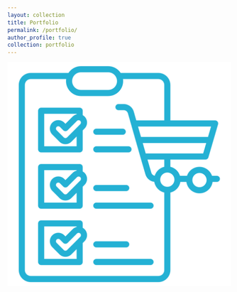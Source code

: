 ```yaml
---
layout: collection
title: Portfolio
permalink: /portfolio/
author_profile: true
collection: portfolio
---
```


<div align="center">
    <a href="Shalom_Website.md"><img src="order-delivery.png" alt="order-delivery"></a>
</div>
